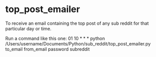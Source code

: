 # top_post_emailer
To receive an email containing the top post of any sub reddit for that particular day or time.

Run a command like this one:  01 10 * * * python /Users/username/Documents/Python/sub_reddit/top_post_emailer.py to_email from_email password subreddit


